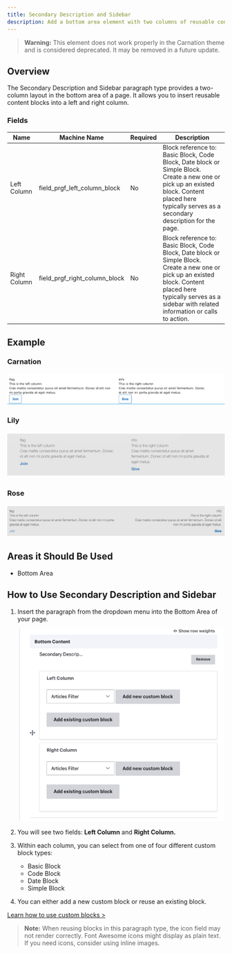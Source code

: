 ```yaml
---
title: Secondary Description and Sidebar
description: Add a bottom area element with two columns of reusable content for anchoring a page.
---
```


> **Warning:** This element does not work properly in the Carnation theme and is considered deprecated. It may be removed in a future update.

## Overview

The Secondary Description and Sidebar paragraph type provides a two-column layout in the bottom area of a page. It allows you to insert reusable content blocks into a left and right column.

### Fields

| Name           | Machine Name                 | Required | Description                                                                                                                                                                                                                   |
| -------------- | ---------------------------- | -------- | ----------------------------------------------------------------------------------------------------------------------------------------------------------------------------------------------------------------------------- |
| Left Column    | field_prgf_left_column_block | No       | Block reference to: Basic Block, Code Block, Date block or Simple Block. Create a new one or pick up an existed block. Content placed here typically serves as a secondary description for the page.                           |
| Right Column   | field_prgf_right_column_block | No       | Block reference to: Basic Block, Code Block, Date block or Simple Block. Create a new one or pick up an existed block. Content placed here typically serves as a sidebar with related information or calls to action. |

## Example

### Carnation

![The secondary description and sidebar in Carnation](paragraphs--secondary-description--carnation.png)

### Lily

![The secondary description and sidebar in Lily](paragraphs--secondary-description--lily.png)

### Rose

![The secondary description and sidebar in Rose](paragraphs--secondary-description--rose.png)

## Areas it Should Be Used

*   Bottom Area

## How to Use Secondary Description and Sidebar

1.  Insert the paragraph from the dropdown menu into the Bottom Area of your page.

    ![Secondary description with sidebar admin fields](paragraphs--secondary-description--admin.png)

2.  You will see two fields: **Left Column** and **Right Column.**
3.  Within each column, you can select from one of four different custom block types:

    *   Basic Block
    *   Code Block
    *   Date Block
    *   Simple Block
4.  You can either add a new custom block or reuse an existing block.

[Learn how to use custom blocks >](../../blocks)

> **Note:** When reusing blocks in this paragraph type, the icon field may not render correctly. Font Awesome icons might display as plain text. If you need icons, consider using inline images.
